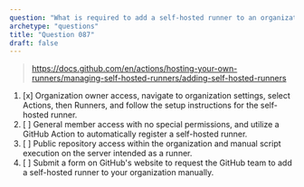 ```yaml
---
question: "What is required to add a self-hosted runner to an organization on GitHub?"
archetype: "questions"
title: "Question 087"
draft: false
---
```


> https://docs.github.com/en/actions/hosting-your-own-runners/managing-self-hosted-runners/adding-self-hosted-runners
1. [x] Organization owner access, navigate to organization settings, select Actions, then Runners, and follow the setup instructions for the self-hosted runner.
1. [ ] General member access with no special permissions, and utilize a GitHub Action to automatically register a self-hosted runner.
1. [ ] Public repository access within the organization and manual script execution on the server intended as a runner.
1. [ ] Submit a form on GitHub's website to request the GitHub team to add a self-hosted runner to your organization manually.
